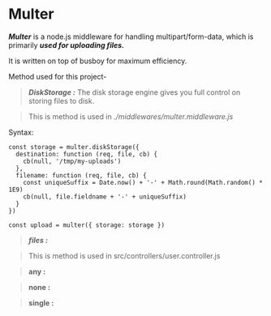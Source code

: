 # Multer

***Multer*** is a node.js middleware for handling multipart/form-data, which is primarily **_used for uploading files._**

 It is written on top of busboy for maximum efficiency.

 Method used for this project- 
 
 > ***DiskStorage :*** The disk storage engine gives you full control on storing files to disk.

 > This is method is used in _./middlewares/multer.middleware.js_

Syntax:
```
const storage = multer.diskStorage({
  destination: function (req, file, cb) {
    cb(null, '/tmp/my-uploads')
  },
  filename: function (req, file, cb) {
    const uniqueSuffix = Date.now() + '-' + Math.round(Math.random() * 1E9)
    cb(null, file.fieldname + '-' + uniqueSuffix)
  }
})

const upload = multer({ storage: storage })
```

> ***files :***

> This is method is used in src/controllers/user.controller.js

> **any :**

>**none :**

>**single :**